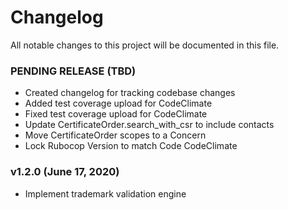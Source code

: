 # Changelog
All notable changes to this project will be documented in this file.

### PENDING RELEASE (TBD)

- Created changelog for tracking codebase changes
- Added test coverage upload for CodeClimate
- Fixed test coverage upload for CodeClimate
- Update CertificateOrder.search_with_csr to include contacts
- Move CertificateOrder scopes to a Concern
- Lock Rubocop Version to match Code CodeClimate

### v1.2.0 (June 17, 2020)

- Implement trademark validation engine
